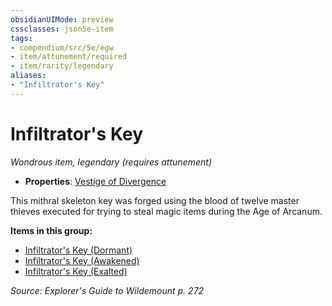 ```yaml
---
obsidianUIMode: preview
cssclasses: json5e-item
tags:
- compendium/src/5e/egw
- item/attunement/required
- item/rarity/legendary
aliases: 
- "Infiltrator's Key"
---
```

# Infiltrator's Key
*Wondrous item, legendary (requires attunement)*  

- **Properties**: [Vestige of Divergence](2-Mechanics/CLI/rules/item-properties.md#Vestige%20of%20Divergence)

This mithral skeleton key was forged using the blood of twelve master thieves executed for trying to steal magic items during the Age of Arcanum.

**Items in this group:**

- [Infiltrator's Key (Dormant)](2-Mechanics/CLI/items/infiltrators-key-dormant-egw.md)
- [Infiltrator's Key (Awakened)](2-Mechanics/CLI/items/infiltrators-key-awakened-egw.md)
- [Infiltrator's Key (Exalted)](2-Mechanics/CLI/items/infiltrators-key-exalted-egw.md)

*Source: Explorer's Guide to Wildemount p. 272*